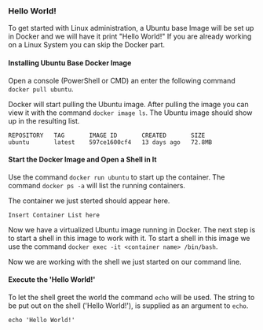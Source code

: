 ### Hello World!

To get started with Linux administration, a Ubuntu base Image will be set up in Docker and we will have it print "Hello World!"
If you are already working on a Linux System you can skip the Docker part.

#### Installing Ubuntu Base Docker Image

Open a console (PowerShell or CMD) an enter the following command `docker pull ubuntu`.

Docker will start pulling the Ubuntu image. After pulling the image you can view it with the command `docker image ls`. The Ubuntu image should show up in the resulting list.

~~~~~
REPOSITORY   TAG       IMAGE ID       CREATED       SIZE
ubuntu       latest    597ce1600cf4   13 days ago   72.8MB
~~~~~

#### Start the Docker Image and Open a Shell in It

Use the command `docker run ubuntu` to start up the container.
The command `docker ps -a` will list the running containers.

The container we just sterted should appear here.

~~~~~
Insert Container List here
~~~~~

Now we have a virtualized Ubuntu image running in Docker. The next step is to start a shell in this image to work with it. To start a shell in this image we use the command `docker exec -it <container name> /bin/bash`.

Now we are working with the shell we just started on our command line.

#### Execute the 'Hello World!'

To let the shell greet the world the command `echo` will be used. The string to be put out on the shell ('Hello World!'), is supplied as an argument to `echo`. 

~~~~~
echo 'Hello World!'
~~~~~
